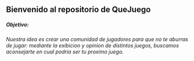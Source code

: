 ## Bienvenido al repositorio de QueJuego

##### **Objetivo:**

###### Nuestra idea es crear una comunidad de jugadores para que no te aburras de jugar: mediante la exibicion y opinion de distintos juegos, buscamos aconsejarte en cual podria ser tu proximo juego.